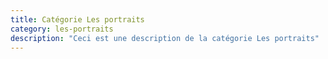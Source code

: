 ```yaml
---
title: Catégorie Les portraits
category: les-portraits
description: "Ceci est une description de la catégorie Les portraits"
---
```

